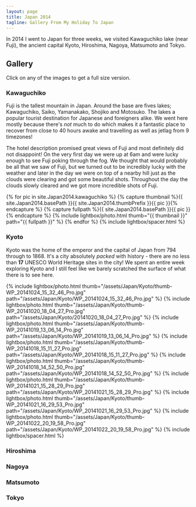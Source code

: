 ```yaml
---
layout: page
title: Japan 2014
tagline: Gallery From My Holiday To Japan
---
```


In 2014 I went to Japan for three weeks, we visited Kawaguchiko lake (near Fuji), the ancient capital Kyoto, Hiroshima, Nagoya, Matsumoto and Tokyo.

## Gallery

Click on any of the images to get a full size version.

### Kawaguchiko

Fuji is the tallest mountain in Japan. Around the base are fives lakes; Kawaguchiko, Saiko, Yamanakako, Shojiko and Motosuko. The lakes a popular tourist destination for Japanese and foreigners alike. We went here mostly because there's *not* much to do which makes it a fantastic place to recover from close to 40 hours awake and travelling as well as jetlag from 9 timezones!

The hotel description promised great views of Fuji and most definitely did not disappoint! On the very first day we were up at 6am and were lucky enough to see Fuji poking through the fog. We thought that would probably be all that we saw of Fuji, but we turned out to be incredibly lucky with the weather and later in the day we were on top of a nearby hill just as the clouds were clearing and got some beautiful shots. Throughout the day the clouds slowly cleared and we got more incredible shots of Fuji.

{% for pic in site.Japan2014.kawaguchiko %}
    {% capture thumbnail %}{{ site.Japan2014.basePath }}{{ site.Japan2014.thumbPrefix }}{{ pic }}{% endcapture %}
    {% capture fullpath %}{{ site.Japan2014.basePath }}{{ pic }}{% endcapture %}
    {% include lightbox/photo.html thumb="{{ thumbnail }}" path="{{ fullpath }}" %}
{% endfor %}
{% include lightbox/spacer.html %}

### Kyoto

Kyoto was the home of the emperor and the capital of Japan from 794 through to 1868. It's a city absolutely *packed* with history - there are no less than **17** UNESCO World Heritage sites in the city! We spent an entire week exploring Kyoto and I still feel like we barely scratched the surface of what there is to see here.

{% include lightbox/photo.html thumb="/assets/Japan/Kyoto/thumb-WP_20141024_15_32_46_Pro.jpg" path="/assets/Japan/Kyoto/WP_20141024_15_32_46_Pro.jpg" %}
{% include lightbox/photo.html thumb="/assets/Japan/Kyoto/thumb-WP_20141020_18_04_27_Pro.jpg" path="/assets/Japan/Kyoto/20141020_18_04_27_Pro.jpg" %}
{% include lightbox/photo.html thumb="/assets/Japan/Kyoto/thumb-WP_20141019_13_06_14_Pro.jpg" path="/assets/Japan/Kyoto/WP_20141019_13_06_14_Pro.jpg" %}
{% include lightbox/photo.html thumb="/assets/Japan/Kyoto/thumb-WP_20141018_15_11_27_Pro.jpg" path="/assets/Japan/Kyoto/WP_20141018_15_11_27_Pro.jpg" %}
{% include lightbox/photo.html thumb="/assets/Japan/Kyoto/thumb-WP_20141018_14_52_50_Pro.jpg" path="/assets/Japan/Kyoto/WP_20141018_14_52_50_Pro.jpg" %}
{% include lightbox/photo.html thumb="/assets/Japan/Kyoto/thumb-WP_20141021_15_28_29_Pro.jpg" path="/assets/Japan/Kyoto/WP_20141021_15_28_29_Pro.jpg" %}
{% include lightbox/photo.html thumb="/assets/Japan/Kyoto/thumb-WP_20141021_16_29_53_Pro.jpg" path="/assets/Japan/Kyoto/WP_20141021_16_29_53_Pro.jpg" %}
{% include lightbox/photo.html thumb="/assets/Japan/Kyoto/thumb-WP_20141022_20_19_58_Pro.jpg" path="/assets/Japan/Kyoto/WP_20141022_20_19_58_Pro.jpg" %}
{% include lightbox/spacer.html %}

### Hiroshima

### Nagoya

### Matsumoto

### Tokyo